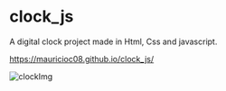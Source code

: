 # clock_js
A digital clock project made in Html, Css and javascript.

https://mauricioc08.github.io/clock_js/

![clockImg](https://user-images.githubusercontent.com/105306316/206209943-e2cea178-0e89-47aa-9a27-767d290932a2.png)
